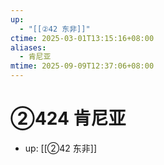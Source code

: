 ```yaml
---
up:
  - "[[②42 东非]]"
ctime: 2025-03-01T13:15:16+08:00
aliases:
  - 肯尼亚
mtime: 2025-09-09T12:37:06+08:00
---
```


# ②424 肯尼亚

- up: [[②42 东非]]
